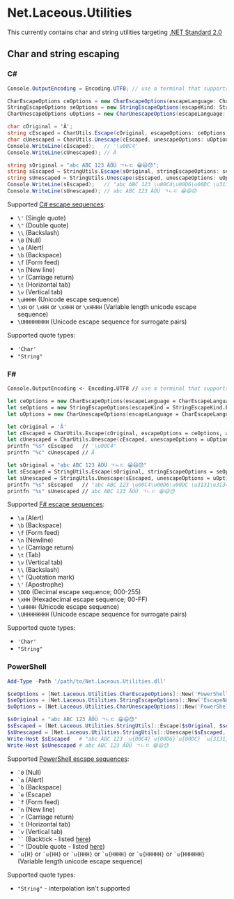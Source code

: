 # Net.Laceous.Utilities

This currently contains char and string utilities targeting [.NET Standard 2.0](https://docs.microsoft.com/en-us/dotnet/standard/net-standard)

## Char and string escaping

### C#

```csharp
Console.OutputEncoding = Encoding.UTF8; // use a terminal that supports emojis

CharEscapeOptions ceOptions = new CharEscapeOptions(escapeLanguage: CharEscapeLanguage.CSharp, escapeLetter: CharEscapeLetter.LowerCaseU4, escapeLetterFallback: CharEscapeLetter.LowerCaseU4, surrogatePairEscapeLetter: CharEscapeLetter.UpperCaseU8, useLowerCaseHex: false, useShortEscape: true);
StringEscapeOptions seOptions = new StringEscapeOptions(escapeKind: StringEscapeKind.EscapeNonAscii, escapeSurrogatePairs: true);
CharUnescapeOptions uOptions = new CharUnescapeOptions(escapeLanguage: CharEscapeLanguage.CSharp, isUnrecognizedEscapeVerbatim: true);

char cOriginal = 'Ä';
string cEscaped = CharUtils.Escape(cOriginal, escapeOptions: ceOptions, addQuotes: true);
char cUnescaped = CharUtils.Unescape(cEscaped, unescapeOptions: uOptions, removeQuotes: true);
Console.WriteLine(cEscaped);   // '\u00C4'
Console.WriteLine(cUnescaped); // Ä

string sOriginal = "abc ABC 123 ÄÖÜ ㄱㄴㄷ 😁😃😓";
string sEscaped = StringUtils.Escape(sOriginal, stringEscapeOptions: seOptions, charEscapeOptions: ceOptions, addQuotes: true);
string sUnescaped = StringUtils.Unescape(sEscaped, unescapeOptions: uOptions, removeQuotes: true);
Console.WriteLine(sEscaped);   // "abc ABC 123 \u00C4\u00D6\u00DC \u3131\u3134\u3137 \U0001F601\U0001F603\U0001F613"
Console.WriteLine(sUnescaped); // abc ABC 123 ÄÖÜ ㄱㄴㄷ 😁😃😓
```

Supported [C# escape sequences](https://docs.microsoft.com/en-us/dotnet/csharp/programming-guide/strings/#string-escape-sequences):
* `\'` (Single quote)
* `\"` (Double quote)
* `\\` (Backslash)
* `\0` (Null)
* `\a` (Alert)
* `\b` (Backspace)
* `\f` (Form feed)
* `\n` (New line)
* `\r` (Carriage return)
* `\t` (Horizontal tab)
* `\v` (Vertical tab)
* `\uHHHH` (Unicode escape sequence)
* `\xH` or `\xHH` or `\xHHH` or `\xHHHH` (Variable length unicode escape sequence)
* `\UHHHHHHHH` (Unicode escape sequence for surrogate pairs)

Supported quote types:
* `'Char'`
* `"String"`

### F#

```fsharp
Console.OutputEncoding <- Encoding.UTF8 // use a terminal that supports emojis

let ceOptions = new CharEscapeOptions(escapeLanguage = CharEscapeLanguage.FSharp, escapeLetter = CharEscapeLetter.LowerCaseU4, escapeLetterFallback = CharEscapeLetter.LowerCaseU4, surrogatePairEscapeLetter = CharEscapeLetter.UpperCaseU8, useLowerCaseHex = false, useShortEscape = true)
let seOptions = new StringEscapeOptions(escapeKind = StringEscapeKind.EscapeNonAscii, escapeSurrogatePairs = true)
let uOptions = new CharUnescapeOptions(escapeLanguage = CharEscapeLanguage.FSharp, isUnrecognizedEscapeVerbatim = true)

let cOriginal = 'Ä'
let cEscaped = CharUtils.Escape(cOriginal, escapeOptions = ceOptions, addQuotes = true)
let cUnescaped = CharUtils.Unescape(cEscaped, unescapeOptions = uOptions, removeQuotes = true)
printfn "%s" cEscaped   // '\u00C4'
printfn "%c" cUnescaped // Ä

let sOriginal = "abc ABC 123 ÄÖÜ ㄱㄴㄷ 😁😃😓"
let sEscaped = StringUtils.Escape(sOriginal, stringEscapeOptions = seOptions, charEscapeOptions = ceOptions, addQuotes = true)
let sUnescaped = StringUtils.Unescape(sEscaped, unescapeOptions = uOptions, removeQuotes = true)
printfn "%s" sEscaped   // "abc ABC 123 \u00C4\u00D6\u00DC \u3131\u3134\u3137 \U0001F601\U0001F603\U0001F613"
printfn "%s" sUnescaped // abc ABC 123 ÄÖÜ ㄱㄴㄷ 😁😃😓
```

Supported [F# escape sequences](https://docs.microsoft.com/en-us/dotnet/fsharp/language-reference/strings#remarks):
* `\a` (Alert)
* `\b` (Backspace)
* `\f` (Form feed)
* `\n` (Newline)
* `\r` (Carriage return)
* `\t` (Tab)
* `\v` (Vertical tab)
* `\\` (Backslash)
* `\"` (Quotation mark)
* `\'` (Apostrophe)
* `\DDD` (Decimal escape sequence; 000-255)
* `\xHH` (Hexadecimal escape sequence; 00-FF)
* `\uHHHH` (Unicode escape sequence)
* `\UHHHHHHHH` (Unicode escape sequence for surrogate pairs)

Supported quote types:
* `'Char'`
* `"String"`

### PowerShell

```powershell
Add-Type -Path '/path/to/Net.Laceous.Utilities.dll'

$ceOptions = [Net.Laceous.Utilities.CharEscapeOptions]::New('PowerShell', 'LowerCaseU4', 'LowerCaseU4', 'LowerCaseU5', $false, $true)
$seOptions = [Net.Laceous.Utilities.StringEscapeOptions]::New('EscapeNonAscii', $true)
$uOptions = [Net.Laceous.Utilities.CharUnescapeOptions]::New('PowerShell', $true)

$sOriginal = "abc ABC 123 ÄÖÜ ㄱㄴㄷ 😁😃😓"
$sEscaped = [Net.Laceous.Utilities.StringUtils]::Escape($sOriginal, $seOptions, $ceOptions, $true)
$sUnescaped = [Net.Laceous.Utilities.StringUtils]::Unescape($sEscaped, $uOptions, $true)
Write-Host $sEscaped   # "abc ABC 123 `u{00C4}`u{00D6}`u{00DC} `u{3131}`u{3134}`u{3137} `u{1F601}`u{1F603}`u{1F613}"
Write-Host $sUnescaped # abc ABC 123 ÄÖÜ ㄱㄴㄷ 😁😃😓
```

Supported [PowerShell escape sequences](https://docs.microsoft.com/en-us/powershell/module/microsoft.powershell.core/about/about_special_characters?view=powershell-7.1):
* `` `0 `` (Null)
* `` `a `` (Alert)
* `` `b `` (Backspace)
* `` `e `` (Escape)
* `` `f `` (Form feed)
* `` `n `` (New line)
* `` `r `` (Carriage return)
* `` `t `` (Horizontal tab)
* `` `v `` (Vertical tab)
* ``` `` ``` (Backtick - listed [here](https://docs.microsoft.com/en-us/powershell/scripting/developer/cmdlet/supporting-wildcard-characters-in-cmdlet-parameters?view=powershell-7.1))
* `` `" `` (Double quote - listed [here](https://docs.microsoft.com/en-us/powershell/module/microsoft.powershell.core/about/about_quoting_rules?view=powershell-7.1))
* `` `u{H} `` or `` `u{HH} `` or `` `u{HHH} `` or `` `u{HHHH} `` or `` `u{HHHHH} `` or `` `u{HHHHHH} `` (Variable length unicode escape sequence)

Supported quote types:
* `"String"` - interpolation isn't supported
